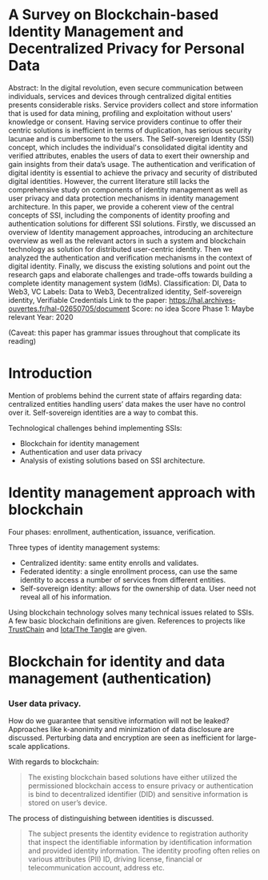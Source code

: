 # A Survey on Blockchain-based Identity Management and Decentralized Privacy for Personal Data

Abstract: In the digital revolution, even secure
communication between individuals, services and devices
through centralized digital entities presents considerable risks.
Service providers collect and store information that is used
for data mining, profiling and exploitation without users'
knowledge or consent. Having service providers continue to
offer their centric solutions is inefficient in terms of
duplication, has serious security lacunae and is cumbersome
to the users. The Self-sovereign Identity (SSI) concept, which
includes the individual's consolidated digital identity and
verified attributes, enables the users of data to exert their
ownership and gain insights from their data’s usage. The
authentication and verification of digital identity is essential
to achieve the privacy and security of distributed digital
identities. However, the current literature still lacks the
comprehensive study on components of identity management
as well as user privacy and data protection mechanisms in
identity management architecture. In this paper, we provide a
coherent view of the central concepts of SSI, including the
components of identity proofing and authentication solutions
for different SSI solutions. Firstly, we discussed an overview
of Identity management approaches, introducing an
architecture overview as well as the relevant actors in such a
system and blockchain technology as solution for distributed
user-centric identity. Then we analyzed the authentication
and verification mechanisms in the context of digital identity.
Finally, we discuss the existing solutions and point out the
research gaps and elaborate challenges and trade-offs towards
building a complete identity management system (IdMs).
Classification: DI, Data to Web3, VC
Labels: Data to Web3, Decentralized identity, Self-sovereign identity, Verifiable Credentials
Link to the paper: https://hal.archives-ouvertes.fr/hal-02650705/document
Score: no idea
Score Phase 1: Maybe relevant
Year: 2020

(Caveat:  this paper has grammar issues throughout that complicate its reading)

# Introduction

Mention of problems behind the current state of affairs regarding data: centralized entities handling users’ data makes the user have no control over it. Self-sovereign identities are a way to combat this.

Technological challenges behind implementing SSIs:

- Blockchain for identity management
- Authentication and user data privacy
- Analysis of existing solutions based on SSI architecture.

# Identity management approach with blockchain

Four phases: enrollment, authentication, issuance, verification.

Three types of identity management systems:

- Centralized identity: same entity enrolls and validates.
- Federated identity:  a single enrollment process, can use the same identity to access a number of services from different entities.
- Self-sovereign identity: allows for the ownership of data. User need not reveal all of his information.

Using blockchain technology solves many technical issues related to SSIs. A few basic blockchain definitions are given. References to projects like [TrustChain](https://devos50.github.io/assets/pdf/1-s2.0-S0167739X17318988-main.pdf) and [Iota/The Tangle](http://www.descryptions.com/Iota.pdf) are given.

# Blockchain for identity and data management (authentication)

### User data privacy.

How do we guarantee that sensitive information will not be leaked? Approaches like k-anonimity and minimization of data disclosure are discussed. Perturbing data and encryption are seen as inefficient for large-scale applications.

With regards to blockchain:

> The existing blockchain based solutions have either utilized the permissioned blockchain access to ensure privacy or authentication is bind to decentralized identifier (DID) and sensitive information is stored on user’s device.
> 

The process of distinguishing between identities is discussed.

> The subject presents the identity evidence to registration authority that inspect the identifiable information by identification information and provided identity information. The identity proofing often relies on various attributes (PII) ID, driving license, financial or telecommunication account, address etc.
>